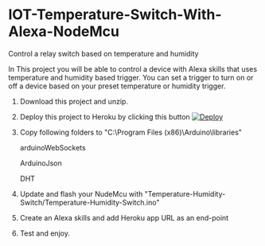# IOT-Temperature-Switch-With-Alexa-NodeMcu
Control a relay switch based on temperature and humidity



In This project you will be able to control a device with Alexa skills that uses temperature and humidity based trigger.
You can set a trigger to turn on or off a device based on your preset temperature or humidity trigger.


1. Download this project and unzip.

2. Deploy this project to Heroku by clicking this button
    [![Deploy](https://www.herokucdn.com/deploy/button.svg)](https://heroku.com/deploy)

3. Copy following folders to "C:\Program Files (x86)\Arduino\libraries"

    arduinoWebSockets

    ArduinoJson
    
    DHT

4. Update and flash your NudeMcu with "Temperature-Humidity-Switch/Temperature-Humidity-Switch.ino"

5. Create an Alexa skills and add Heroku app URL as an end-point

6. Test and enjoy.